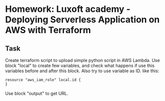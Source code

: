 # Homework: Luxoft academy - Deploying Serverless Application on AWS with Terraform

## Task

Create terraform script to upload simple python script in AWS Lambda.
Use block "local" to create few variables, and check what happens if use this variables before and after this block.
Also try to use variable as ID. like this:

```
resource "aws_iam_role" local.id {
}
```

Use block "output" to get URL.
